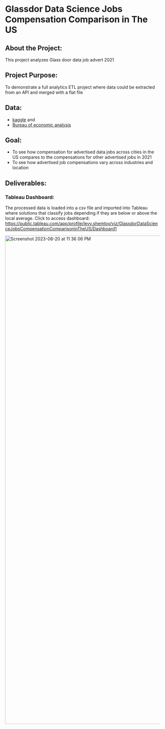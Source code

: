 # Glassdor Data Science Jobs Compensation Comparison in The US

## About the Project:
This project analyzes Glass door data job advert 2021




## Project Purpose:
To demonstrate a full analytics ETL project where data could be extracted from an API and merged with a flat file

## Data:
- [kaggle](https://www.kaggle.com/datasets/atharvap329/glassdoor-data-science-job-data) and
- [Bureau of economic analysis](https://apps.bea.gov/API/docs/index.htm)

## Goal:
- To see how compensation for advertised data jobs across cities in the US compares to the compensations for other advertised jobs in 2021
- To see how advertised job compensations vary across industries and location

## Deliverables:

### Tableau Dashboard:
The processed data is loaded into a csv file and imported into Tableau where solutions that classify jobs depending if they are below or above the local average.
Click to access dashboard: https://public.tableau.com/app/profile/levy.shemtov/viz/GlassdorDataScienceJobsCompensationComparisoninTheUS/Dashboard1

<img width="1591" alt="Screenshot 2023-08-20 at 11 36 06 PM" src="https://github.com/leviizu/API-ETL-Project-Python-Tableau-GlassdorDataScienceJobsCompensationComparisonInTheUS/assets/96123459/f8e5fb9f-9685-44fd-a119-fd7d357f11a0">




